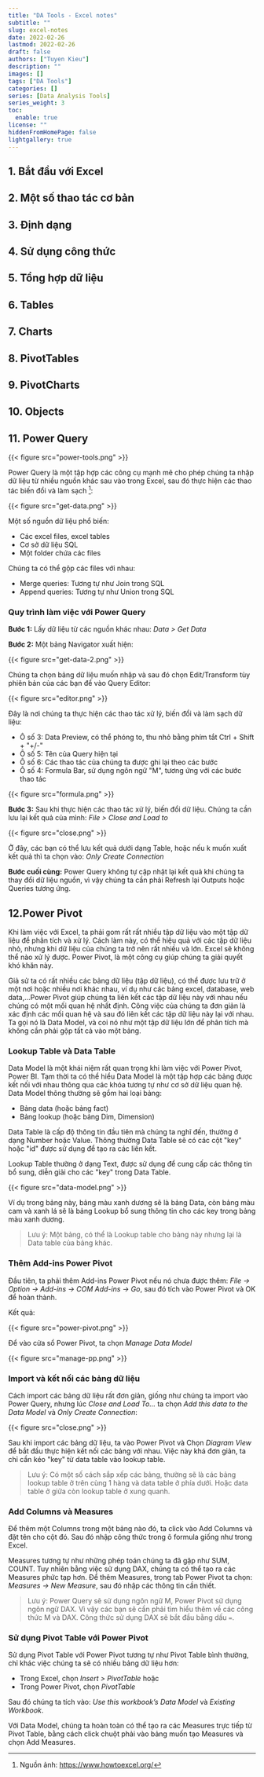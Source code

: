 ```yaml
---
title: "DA Tools - Excel notes"
subtitle: ""
slug: excel-notes
date: 2022-02-26
lastmod: 2022-02-26
draft: false
authors: ["Tuyen Kieu"]
description: ""
images: []
tags: ["DA Tools"]
categories: []
series: [Data Analysis Tools]
series_weight: 3
toc:
  enable: true
license: ""
hiddenFromHomePage: false
lightgallery: true
---
```


<!--more-->

## 1. Bắt đầu với Excel

## 2. Một số thao tác cơ bản

## 3. Định dạng

## 4. Sử dụng công thức

## 5. Tổng hợp dữ liệu

## 6. Tables

## 7. Charts

## 8. PivotTables

## 9. PivotCharts

## 10. Objects

## 11. Power Query

{{< figure src="power-tools.png" >}}

Power Query là một tập hợp các công cụ mạnh mẽ cho phép chúng ta nhập dữ liệu từ nhiều nguồn khác sau vào trong Excel, sau đó thực hiện các thao tác biến đổi và làm sạch [^1]:

[^1]: Nguồn ảnh: https://www.howtoexcel.org/

{{< figure src="get-data.png" >}}

Một số nguồn dữ liệu phổ biến:

- Các excel files, excel tables
- Cơ sở dữ liệu SQL
- Một folder chứa các files

Chúng ta có thể gộp các files với nhau:

- Merge queries: Tương tự như Join trong SQL
- Append queries: Tương tự như Union trong SQL

### Quy trình làm việc với Power Query

**Bước 1:** Lấy dữ liệu từ các nguồn khác nhau: _Data > Get Data_

**Bước 2:** Một bảng Navigator xuất hiện:

{{< figure src="get-data-2.png" >}}

Chúng ta chọn bảng dữ liệu muốn nhập và sau đó chọn Edit/Transform tùy phiên bản của các bạn để vào Query Editor:

{{< figure src="editor.png" >}}

Đây là nơi chúng ta thực hiện các thao tác xử lý, biến đổi và làm sạch dữ liệu:

- Ô số 3: Data Preview, có thể phóng to, thu nhỏ bằng phím tắt Ctrl + Shift + "+/-"
- Ô số 5: Tên của Query hiện tại
- Ô số 6: Các thao tác của chúng ta được ghi lại theo các bước
- Ô số 4: Formula Bar, sử dụng ngôn ngữ "M", tương ứng với các bước thao tác

{{< figure src="formula.png" >}}

**Bước 3:** Sau khi thực hiện các thao tác xử lý, biến đổi dữ liệu. Chúng ta cần lưu lại kết quả của mình: _File > Close and Load to_

{{< figure src="close.png" >}}

Ở đây, các bạn có thể lưu kết quả dưới dạng Table, hoặc nếu k muốn xuất kết quả thì ta chọn vào: _Only Create Connection_

**Bước cuối cùng:** Power Query không tự cập nhật lại kết quả khi chúng ta thay đổi dữ liệu nguồn, vì vậy chúng ta cần phải Refresh lại Outputs hoặc Queries tương ứng.

## 12.Power Pivot

Khi làm việc với Excel, ta phải gom rất rất nhiều tập dữ liệu vào một tập dữ liệu để phân tích và xử lý. Cách làm này, có thể hiệu quả với các tập dữ liệu nhỏ, nhưng khi dữ liệu của chúng ta trở nên rất nhiều và lớn. Excel sẽ không thể nào xử lý được. Power Pivot, là một công cụ giúp chúng ta giải quyết khó khăn này.

Giả sử ta có rất nhiều các bảng dữ liệu (tập dữ liệu), có thể được lưu trữ ở một nơi hoặc nhiều nơi khác nhau, ví dụ như các bảng excel, database, web data,...Power Pivot giúp chúng ta liên kết các tập dữ liệu này với nhau nếu chúng có một mối quan hệ nhất định. Công việc của chúng ta đơn giản là xác định các mối quan hệ và sau đó liên kết các tập dữ liệu này lại với nhau. Ta gọi nó là Data Model, và coi nó như một tập dữ liệu lớn để phân tích mà không cần phải gộp tất cả vào một bảng.

### Lookup Table và Data Table

Data Model là một khái niệm rất quan trọng khi làm việc với Power Pivot, Power BI. Tạm thời ta có thể hiểu Data Model là một tập hợp các bảng được kết nối với nhau thông qua các khóa tương tự như cơ sở dữ liệu quan hệ. Data Model thông thường sẽ gồm hai loại bảng:

- Bảng data (hoặc bảng fact)
- Bảng lookup (hoặc bảng Dim, Dimension)

Data Table là cấp độ thông tin đầu tiên mà chúng ta nghĩ đến, thường ở dạng Number hoặc Value. Thông thường Data Table sẽ có các cột "key" hoặc "id" được sử dụng để tạo ra các liên kết.

Lookup Table thường ở dạng Text, được sử dụng để cung cấp các thông tin bổ sung, diễn giải cho các "key" trong Data Table.

{{< figure src="data-model.png" >}}

Ví dụ trong bảng này, bảng màu xanh dương sẽ là bảng Data, còn bảng màu cam và xanh lá sẽ là bảng Lookup bổ sung thông tin cho các key trong bảng màu xanh dương.

> Lưu ý: Một bảng, có thể là Lookup table cho bảng này nhưng lại là Data table của bảng khác.

### Thêm Add-ins Power Pivot

Đầu tiên, ta phải thêm Add-ins Power Pivot nếu nó chưa được thêm: _File -> Option -> Add-ins -> COM Add-ins -> Go_, sau đó tích vào Power Pivot và OK để hoàn thành.

Kết quả:

{{< figure src="power-pivot.png" >}}

Để vào cửa sổ Power Pivot, ta chọn _Manage Data Model_

{{< figure src="manage-pp.png" >}}

### Import và kết nối các bảng dữ liệu

Cách import các bảng dữ liệu rất đơn giản, giống như chúng ta import vào Power Query, nhưng lúc _Close and Load To..._ ta chọn _Add this data to the Data Model_ và _Only Create Connection_:

{{< figure src="close.png" >}}

Sau khi import các bảng dữ liệu, ta vào Power Pivot và Chọn _Diagram View_ để bắt đầu thực hiện kết nối các bảng với nhau. Việc này khá đơn giản, ta chỉ cần kéo "key" từ data table vào lookup table.

> Lưu ý: Có một số cách sắp xếp các bảng, thường sẽ là các bảng lookup table ở trên cùng 1 hàng và data table ở phía dưới. Hoặc data table ở giữa còn lookup table ở xung quanh.

### Add Columns và Measures

Để thêm một Columns trong một bảng nào đó, ta click vào Add Columns và đặt tên cho cột đó. Sau đó nhập công thức trong ô formula giống như trong Excel.

Measures tương tự như những phép toán chúng ta đã gặp như SUM, COUNT. Tuy nhiên bằng việc sử dụng DAX, chúng ta có thể tạo ra các Measures phức tạp hơn. Để thêm Measures, trong tab Power Pivot ta chọn: _Measures -> New Measure_, sau đó nhập các thông tin cần thiết.

> Lưu ý: Power Query sẽ sử dụng ngôn ngữ M, Power Pivot sử dụng ngôn ngữ DAX. Vì vậy các bạn sẽ cần phải tìm hiểu thêm về các công thức M và DAX. Công thức sử dụng DAX sẽ bắt đầu bằng dấu `=`.

### Sử dụng Pivot Table với Power Pivot

Sử dụng Pivot Table với Power Pivot tương tự như Pivot Table bình thường, chỉ khác việc chúng ta sẽ có nhiều bảng dữ liệu hơn:

- Trong Excel, chọn _Insert > PivotTable_ hoặc
- Trong Power Pivot, chọn _PivotTable_

Sau đó chúng ta tích vào: _Use this workbook’s Data Model_ và _Existing Workbook_.

Với Data Model, chúng ta hoàn toàn có thể tạo ra các Measures trực tiếp từ Pivot Table, bằng cách click chuột phải vào bảng muốn tạo Measures và chọn Add Measures.

